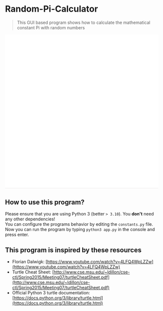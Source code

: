 # Random-Pi-Calculator

> This GUI based program shows how to calculate the mathematical constant Pi with random numbers

![GIF that shows program execution](example.gif)

## How to use this program?

Please ensure that you are using Python 3 (better `> 3.10`). You **don't** need any other dependencies!  
You can configure the programs behavior by editing the `constants.py` file.  
Now you can run the program by typing `python3 app.py` in the console and press enter. 

## This program is inspired by these resources
 - Florian Dalwigk: [https://www.youtube.com/watch?v=4LFQ4WpLZZw](https://www.youtube.com/watch?v=4LFQ4WpLZZw)
 - Turtle Cheat Sheet: [http://www.cse.msu.edu/~ldillon/cse-ctl/Spring2015/Meeting07/turtleCheatSheet.pdf](http://www.cse.msu.edu/~ldillon/cse-ctl/Spring2015/Meeting07/turtleCheatSheet.pdf)
 - Official Python 3 turtle documentation: [https://docs.python.org/3/library/turtle.html](https://docs.python.org/3/library/turtle.html)